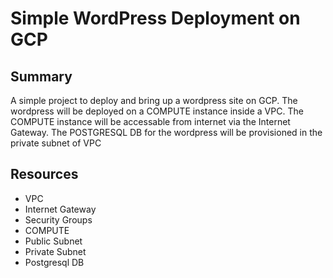 # Simple WordPress Deployment on GCP

## Summary
A simple project to deploy and bring up a wordpress site on GCP. The wordpress will be deployed on a COMPUTE instance inside a VPC. 
The COMPUTE instance will be accessable from internet via the Internet Gateway. The POSTGRESQL DB for the wordpress will be provisioned in the private subnet of VPC


## Resources
* VPC
* Internet Gateway
* Security Groups
* COMPUTE 
* Public Subnet
* Private Subnet
* Postgresql DB 

